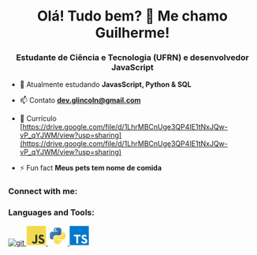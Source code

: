 <h1 align="center">Olá! Tudo bem? 👋 Me chamo Guilherme!</h1>
<h3 align="center">Estudante de Ciência e Tecnologia (UFRN) e desenvolvedor JavaScript</h3>

- 🌱 Atualmente estudando **JavasScript, Python & SQL**

- 📫 Contato **dev.glincoln@gmail.com**

- 📄 Currículo [https://drive.google.com/file/d/1LhrMBCnUge3QP4IE1tNxJQw-vP_qYJWM/view?usp=sharing](https://drive.google.com/file/d/1LhrMBCnUge3QP4IE1tNxJQw-vP_qYJWM/view?usp=sharing)

- ⚡ Fun fact **Meus pets tem nome de comida**

<h3 align="left">Connect with me:</h3>
<p align="left">
</p>

<h3 align="left">Languages and Tools:</h3>
<p align="left"> <a href="https://git-scm.com/" target="_blank" rel="noreferrer"> <img src="https://www.vectorlogo.zone/logos/git-scm/git-scm-icon.svg" alt="git" width="40" height="40"/> </a> <a href="https://developer.mozilla.org/en-US/docs/Web/JavaScript" target="_blank" rel="noreferrer"> <img src="https://raw.githubusercontent.com/devicons/devicon/master/icons/javascript/javascript-original.svg" alt="javascript" width="40" height="40"/> </a> <a href="https://www.python.org" target="_blank" rel="noreferrer"> <img src="https://raw.githubusercontent.com/devicons/devicon/master/icons/python/python-original.svg" alt="python" width="40" height="40"/> </a> <a href="https://www.typescriptlang.org/" target="_blank" rel="noreferrer"> <img src="https://raw.githubusercontent.com/devicons/devicon/master/icons/typescript/typescript-original.svg" alt="typescript" width="40" height="40"/> </a> </p>

